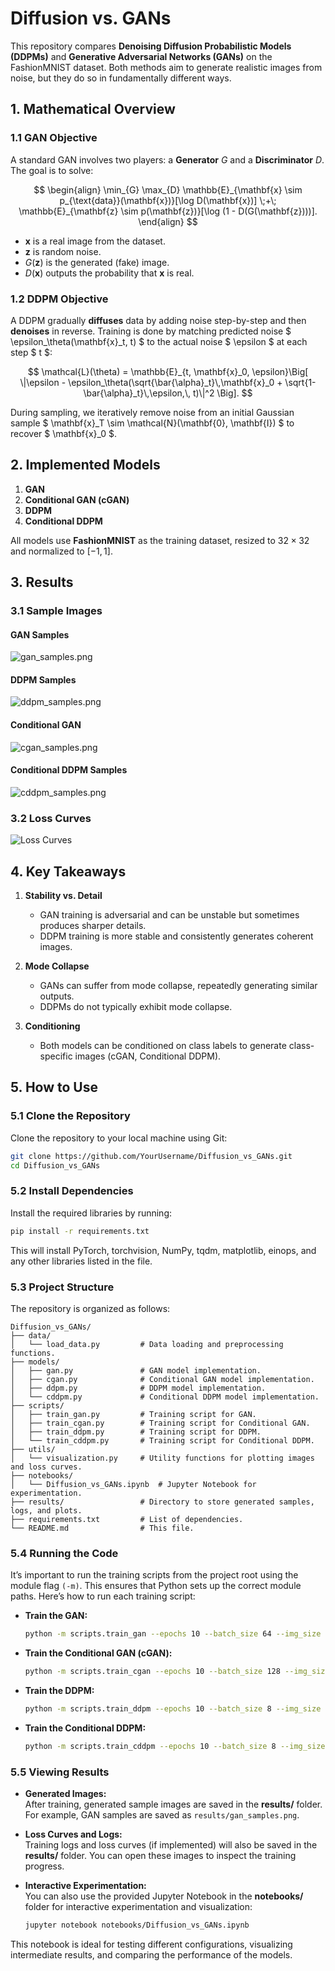 # Diffusion vs. GANs

This repository compares **Denoising Diffusion Probabilistic Models (DDPMs)** and **Generative Adversarial Networks (GANs)** on the FashionMNIST dataset. Both methods aim to generate realistic images from noise, but they do so in fundamentally different ways.


## 1. Mathematical Overview

### 1.1 GAN Objective

A standard GAN involves two players: a **Generator** $G$ and a **Discriminator** $D$. The goal is to solve:

$$
\begin{align}
\min_{G} \max_{D} \mathbb{E}_{\mathbf{x} \sim p_{\text{data}}(\mathbf{x})}[\log D(\mathbf{x})]
\;+\;
\mathbb{E}_{\mathbf{z} \sim p(\mathbf{z})}[\log (1 - D(G(\mathbf{z})))].
\end{align}
$$

- $\mathbf{x}$ is a real image from the dataset.
- $\mathbf{z}$ is random noise.
- $G(\mathbf{z})$ is the generated (fake) image.
- $D(\mathbf{x})$ outputs the probability that $\mathbf{x}$ is real.

### 1.2 DDPM Objective

A DDPM gradually **diffuses** data by adding noise step-by-step and then **denoises** in reverse. Training is done by matching predicted noise $ \epsilon_\theta(\mathbf{x}_t, t) $ to the actual noise $ \epsilon $ at each step $ t $:

$$
\mathcal{L}(\theta) = \mathbb{E}_{t, \mathbf{x}_0, \epsilon}\Big[
\|\epsilon - \epsilon_\theta(\sqrt{\bar{\alpha}_t}\,\mathbf{x}_0 + \sqrt{1-\bar{\alpha}_t}\,\epsilon,\, t)\|^2
\Big].
$$

During sampling, we iteratively remove noise from an initial Gaussian sample $ \mathbf{x}_T \sim \mathcal{N}(\mathbf{0}, \mathbf{I}) $ to recover $ \mathbf{x}_0 $.

## 2. Implemented Models

1. **GAN**  
2. **Conditional GAN (cGAN)**
3. **DDPM**  
4. **Conditional DDPM**

All models use **FashionMNIST** as the training dataset, resized to $32 \times 32$ and normalized to $[-1,1]$.



## 3. Results

### 3.1 Sample Images

#### GAN Samples
![gan_samples.png](results/gan_samples.png)
#### DDPM Samples
![ddpm_samples.png](results/ddpm_samples.png)
#### Conditional GAN
![cgan_samples.png](results/cgan_samples.png)
#### Conditional DDPM Samples
![cddpm_samples.png](results/cddpm_samples.png)

### 3.2 Loss Curves


![Loss Curves](results/loss_curve.png)



## 4. Key Takeaways

1. **Stability vs. Detail**  
   - GAN training is adversarial and can be unstable but sometimes produces sharper details.
   - DDPM training is more stable and consistently generates coherent images.

2. **Mode Collapse**  
   - GANs can suffer from mode collapse, repeatedly generating similar outputs.
   - DDPMs do not typically exhibit mode collapse.

3. **Conditioning**  
   - Both models can be conditioned on class labels to generate class-specific images (cGAN, Conditional DDPM).



## 5. How to Use

### 5.1 Clone the Repository

Clone the repository to your local machine using Git:

```bash
git clone https://github.com/YourUsername/Diffusion_vs_GANs.git
cd Diffusion_vs_GANs
```

### 5.2 Install Dependencies

Install the required libraries by running:

```bash
pip install -r requirements.txt
```

This will install PyTorch, torchvision, NumPy, tqdm, matplotlib, einops, and any other libraries listed in the file.

### 5.3 Project Structure

The repository is organized as follows:

```
Diffusion_vs_GANs/
├── data/
│   └── load_data.py         # Data loading and preprocessing functions.
├── models/
│   ├── gan.py               # GAN model implementation.
│   ├── cgan.py              # Conditional GAN model implementation.
│   ├── ddpm.py              # DDPM model implementation.
│   └── cddpm.py             # Conditional DDPM model implementation.
├── scripts/
│   ├── train_gan.py         # Training script for GAN.
│   ├── train_cgan.py        # Training script for Conditional GAN.
│   ├── train_ddpm.py        # Training script for DDPM.
│   └── train_cddpm.py       # Training script for Conditional DDPM.
├── utils/
│   └── visualization.py     # Utility functions for plotting images and loss curves.
├── notebooks/
│   └── Diffusion_vs_GANs.ipynb  # Jupyter Notebook for experimentation.
├── results/                 # Directory to store generated samples, logs, and plots.
├── requirements.txt         # List of dependencies.
└── README.md                # This file.
```

### 5.4 Running the Code

It’s important to run the training scripts from the project root using the module flag `(-m)`. This ensures that Python sets up the correct module paths. Here’s how to run each training script:

- **Train the GAN:**

  ```bash
  python -m scripts.train_gan --epochs 10 --batch_size 64 --img_size 32
  ```

- **Train the Conditional GAN (cGAN):**

  ```bash
  python -m scripts.train_cgan --epochs 10 --batch_size 128 --img_size 32 --class_label 0
  ```

- **Train the DDPM:**

  ```bash
  python -m scripts.train_ddpm --epochs 10 --batch_size 8 --img_size 32
  ```

- **Train the Conditional DDPM:**

  ```bash
  python -m scripts.train_cddpm --epochs 10 --batch_size 8 --img_size 32 --class_label 0
  ```

### 5.5 Viewing Results

- **Generated Images:**  
  After training, generated sample images are saved in the **results/** folder. For example, GAN samples are saved as `results/gan_samples.png`.

- **Loss Curves and Logs:**  
  Training logs and loss curves (if implemented) will also be saved in the **results/** folder. You can open these images to inspect the training progress.

- **Interactive Experimentation:**  
  You can also use the provided Jupyter Notebook in the **notebooks/** folder for interactive experimentation and visualization:
  
  ```bash
  jupyter notebook notebooks/Diffusion_vs_GANs.ipynb
  ```

This notebook is ideal for testing different configurations, visualizing intermediate results, and comparing the performance of the models.
